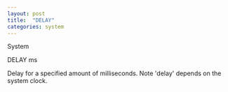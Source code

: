 ```yaml
---
layout: post
title:  "DELAY"
categories: system
---
```

System

DELAY ms

Delay for a specified amount of milliseconds. Note 'delay' depends on the system clock.

